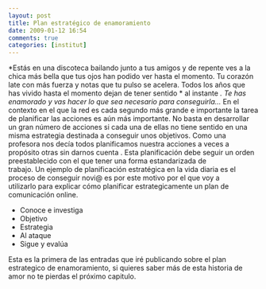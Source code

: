 ```yaml
---
layout: post
title: Plan estratégico de enamoramiento
date: 2009-01-12 16:54
comments: true
categories: [institut]
---
```


*Estás en una discoteca bailando junto a tus amigos y de repente ves a la chica más bella que tus ojos han podido ver hasta el momento. Tu corazón late con más fuerza y notas que tu pulso se acelera. Todos los años que has vivido hasta el momento dejan de tener sentido * al instante *. Te has enamorado y vas hacer lo que sea necesario para conseguirla…*
En el contexto en el que la red es cada segundo más grande e importante la tarea de planificar las acciones es aún más importante. No basta en desarrollar un gran número de acciones si cada una de ellas no tiene sentido en una misma estrategia destinada a conseguir unos objetivos.
Como una profesora nos decía todos planificamos nuestra acciones a veces a propósito otras sin darnos cuenta . Esta planificación debe seguir un orden preestablecido con el que tener una forma estandarizada de trabajo. Un ejemplo de planificación estratégica en la vida diaria es el proceso de conseguir novi@ es por este motivo por el que voy a utilizarlo para explicar cómo planificar estrategicamente un plan de comunicación online.

- Conoce e investiga
- Objetivo
- Estrategia
- Al ataque
- Sigue y evalúa

Esta es la primera de las entradas que iré publicando sobre el plan estrategico de enamoramiento, si quieres saber más de esta historia de amor no te pierdas el próximo capitulo.
